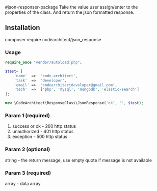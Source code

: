 #json-responser-package
Take the value user assign/enter to the properties of the class. And return the json formatted response.

## Installation
composer require codearchitect/json_response

### Usage
```php
require_once "vendor/autoload.php";

$test= [
    'name'  =>  'code-architect',
    'task'  =>  'developer',
    'email' =>  'codearchitectdeveloper@gmail.com',
    'tech'  =>  ['php', 'mysql', 'mongodb', 'elastic-search']
];

new \CodeArchitect\ResponseClass\JsonResponse('ok', '', $test);
```

### Param 1 (required)
1. success or ok - 200 http status
2. unauthorized - 401 http status
3. exception - 500 http status

### Param 2 (optional)
string - the return message, use empty quote if message is not available

### Param 3 (required)
array - data array
